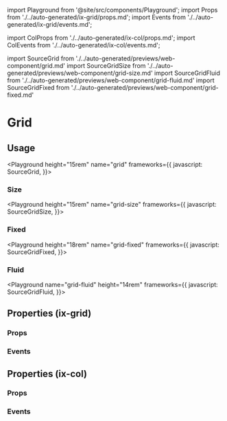 import Playground from '@site/src/components/Playground';
import Props from './../auto-generated/ix-grid/props.md';
import Events from './../auto-generated/ix-grid/events.md';

import ColProps from './../auto-generated/ix-col/props.md';
import ColEvents from './../auto-generated/ix-col/events.md';


import SourceGrid from './../auto-generated/previews/web-component/grid.md'
import SourceGridSize from './../auto-generated/previews/web-component/grid-size.md'
import SourceGridFluid from './../auto-generated/previews/web-component/grid-fluid.md'
import SourceGridFixed from './../auto-generated/previews/web-component/grid-fixed.md'

# Grid

## Usage

<Playground
  height="15rem"
  name="grid"
  frameworks={{
    javascript: SourceGrid,
  }}>
</Playground>

### Size

<Playground
  height="15rem"
  name="grid-size"
  frameworks={{
    javascript: SourceGridSize,
  }}>
</Playground>

### Fixed

<Playground
  height="18rem"
  name="grid-fixed"
  frameworks={{
    javascript: SourceGridFixed,
  }}>
</Playground>

### Fluid

<Playground
  name="grid-fluid"
  height="14rem"
  frameworks={{
    javascript: SourceGridFluid,
  }}>
</Playground>

## Properties (ix-grid)

### Props 

<Props />

### Events

<Events />

## Properties (ix-col)

### Props

<ColProps />

### Events

<ColEvents />
